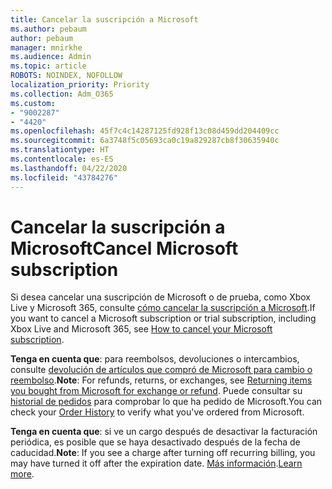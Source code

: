 ```yaml
---
title: Cancelar la suscripción a Microsoft
ms.author: pebaum
author: pebaum
manager: mnirkhe
ms.audience: Admin
ms.topic: article
ROBOTS: NOINDEX, NOFOLLOW
localization_priority: Priority
ms.collection: Adm_O365
ms.custom:
- "9002287"
- "4420"
ms.openlocfilehash: 45f7c4c14287125fd928f13c08d459dd204409cc
ms.sourcegitcommit: 6a3748f5c05693ca0c19a829287cb8f30635940c
ms.translationtype: HT
ms.contentlocale: es-ES
ms.lasthandoff: 04/22/2020
ms.locfileid: "43784276"
---
```

# <a name="cancel-microsoft-subscription"></a><span data-ttu-id="b1965-102">Cancelar la suscripción a Microsoft</span><span class="sxs-lookup"><span data-stu-id="b1965-102">Cancel Microsoft subscription</span></span>

<span data-ttu-id="b1965-103">Si desea cancelar una suscripción de Microsoft o de prueba, como Xbox Live y Microsoft 365, consulte [cómo cancelar la suscripción a Microsoft](https://support.microsoft.com/help/4027815).</span><span class="sxs-lookup"><span data-stu-id="b1965-103">If you want to cancel a Microsoft subscription or trial subscription, including Xbox Live and Microsoft 365, see [How to cancel your Microsoft subscription](https://support.microsoft.com/help/4027815).</span></span>

<span data-ttu-id="b1965-104">**Tenga en cuenta que**: para reembolsos, devoluciones o intercambios, consulte [devolución de artículos que compró de Microsoft para cambio o reembolso](https://support.microsoft.com/help/10558).</span><span class="sxs-lookup"><span data-stu-id="b1965-104">**Note**: For refunds, returns, or exchanges, see [Returning items you bought from Microsoft for exchange or refund](https://support.microsoft.com/help/10558).</span></span> <span data-ttu-id="b1965-105">Puede consultar su [historial de pedidos](https://account.microsoft.com/billing/orders/) para comprobar lo que ha pedido de Microsoft.</span><span class="sxs-lookup"><span data-stu-id="b1965-105">You can check your [Order History](https://account.microsoft.com/billing/orders/) to verify what you've ordered from Microsoft.</span></span> 

<span data-ttu-id="b1965-106">**Tenga en cuenta que**: si ve un cargo después de desactivar la facturación periódica, es posible que se haya desactivado después de la fecha de caducidad.</span><span class="sxs-lookup"><span data-stu-id="b1965-106">**Note**: If you see a charge after turning off recurring billing, you may have turned it off after the expiration date.</span></span> <span data-ttu-id="b1965-107">[Más información](https://support.microsoft.com/help/10640).</span><span class="sxs-lookup"><span data-stu-id="b1965-107">[Learn more](https://support.microsoft.com/help/10640).</span></span> 
